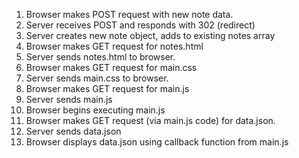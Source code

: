 1. Browser makes POST request with new note data.
2. Server receives POST and responds with 302 (redirect)
3. Server creates new note object, adds to existing notes array
4. Browser makes GET request for notes.html
5. Server sends notes.html to browser.
6. Browser makes GET request for main.css
7. Server sends main.css to browser. 
8. Browser makes GET request for main.js
9. Server sends main.js
10. Browser begins executing main.js
11. Browser makes GET request (via main.js code) for data.json.
12. Server sends data.json
13. Browser displays data.json using callback function from main.js
